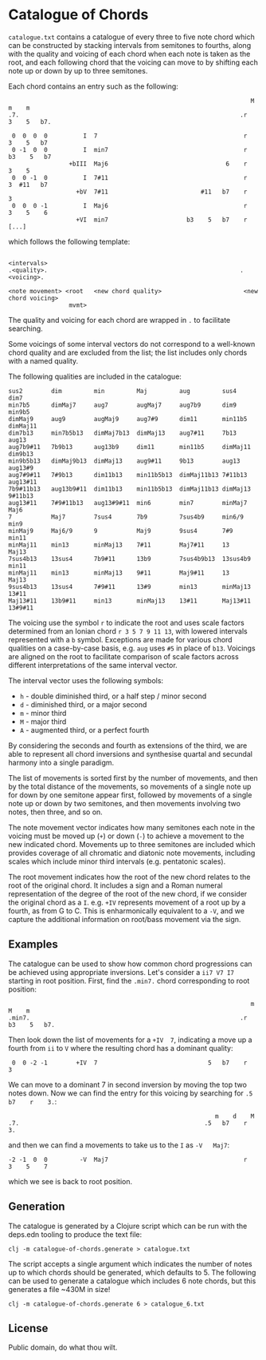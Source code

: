 # Catalogue of Chords

`catalogue.txt` contains a catalogue of every three to five note chord which can be constructed by stacking intervals from semitones to fourths, along with the quality and voicing of each chord when each note is taken as the root, and each following chord that the voicing can move to by shifting each note up or down by up to three semitones.

Each chord contains an entry such as the following:

```
                                                                    M    m    m
.7.                                                              .r    3    5   b7.

 0  0  0  0          I  7                                         r    3    5   b7
 0 -1  0  0          I  min7                                      r   b3    5   b7
                 +bIII  Maj6                                 6    r    3    5
 0  0 -1  0          I  7#11                                      r    3  #11   b7
                   +bV  7#11                          #11   b7    r    3
 0  0  0 -1          I  Maj6                                      r    3    5    6
                   +VI  min7                      b3    5   b7    r
[...]
```

which follows the following template:

```
                                                                 <intervals>
.<quality>.                                                      .<voicing>.

<note movement> <root   <new chord quality>                       <new chord voicing>
                 mvmt>
```

The quality and voicing for each chord are wrapped in `.` to facilitate searching.

Some voicings of some interval vectors do not correspond to a well-known chord quality and are excluded from the list; the list includes only chords with a named quality.

The following qualities are included in the catalogue:

```
sus2        dim         min         Maj         aug         sus4        dim7
min7b5      dimMaj7     aug7        augMaj7     aug7b9      dim9        min9b5
dimMaj9     aug9        augMaj9     aug7#9      dim11       min11b5     dimMaj11
dim7b13     min7b5b13   dimMaj7b13  dimMaj13    aug7#11     7b13        aug13
aug7b9#11   7b9b13      aug13b9     dim11       min11b5     dimMaj11    dim9b13
min9b5b13   dimMaj9b13  dimMaj13    aug9#11     9b13        aug13       aug13#9
aug7#9#11   7#9b13      dim11b13    min11b5b13  dimMaj11b13 7#11b13     aug13#11
7b9#11b13   aug13b9#11  dim11b13    min11b5b13  dimMaj11b13 dimMaj13    9#11b13
aug13#11    7#9#11b13   aug13#9#11  min6        min7        minMaj7     Maj6
7           Maj7        7sus4       7b9         7sus4b9     min6/9      min9
minMaj9     Maj6/9      9           Maj9        9sus4       7#9         min11
minMaj11    min13       minMaj13    7#11        Maj7#11     13          Maj13
7sus4b13    13sus4      7b9#11      13b9        7sus4b9b13  13sus4b9    min11
minMaj11    min13       minMaj13    9#11        Maj9#11     13          Maj13
9sus4b13    13sus4      7#9#11      13#9        min13       minMaj13    13#11
Maj13#11    13b9#11     min13       minMaj13    13#11       Maj13#11    13#9#11
```

The voicing use the symbol `r` to indicate the root and uses scale factors determined from an Ionian chord `r 3 5 7 9 11 13`, with lowered intervals represented with a `b` symbol. Exceptions are made for various chord qualities on a case-by-case basis, e.g. `aug` uses `#5` in place of `b13`. Voicings are aligned on the root to facilitate comparison of scale factors across different interpretations of the same interval vector.

The interval vector uses the following symbols:

* `h` - double diminished third, or a half step / minor second
* `d` - diminished third, or a major second
* `m` - minor third
* `M` - major third
* `A` - augmented third, or a perfect fourth

By considering the seconds and fourth as extensions of the third, we are able to represent all chord inversions and synthesise quartal and secundal harmony into a single paradigm.

The list of movements is sorted first by the number of movements, and then by the total distance of the movements, so movements of a single note up for down by one semitone appear first, followed by movements of a single note up or down by two semitones, and then movements involving two notes, then three, and so on.

The note movement vector indicates how many semitones each note in the voicing must be moved up (`+`) or down (`-`) to achieve a movement to the new indicated chord. Movements up to three semitones are included which provides coverage of all chromatic and diatonic note movements, including scales which include minor third intervals (e.g. pentatonic scales).

The root movement indicates how the root of the new chord relates to the root of the original chord. It includes a sign and a Roman numeral representation of the degree of the root of the new chord, if we consider the original chord as a `I`. e.g. `+IV` represents movement of a root up by a fourth, as from G to C. This is enharmonically equivalent to a `-V`, and we capture the additional information on root/bass movement via the sign.

## Examples

The catalogue can be used to show how common chord progressions can be achieved using appropriate inversions. Let's consider a `ii7 V7 I7` starting in root position. First, find the `.min7.` chord corresponding to root position:

```
                                                                    m    M    m
.min7.                                                           .r   b3    5   b7.
```

Then look down the list of movements for a `+IV  7`, indicating a move up a fourth from `ii` to `V` where the resulting chord has a dominant quality:

```
 0  0 -2 -1        +IV  7                               5   b7    r    3
```

We can move to a dominant 7 in second inversion by moving the top two notes down. Now we can find the entry for this voicing by searching for `.5   b7    r    3.`:

```
                                                          m    d    M
.7.                                                    .5   b7    r    3.
```

and then we can find a movements to take us to the `I` as `-V   Maj7`:

```
-2 -1  0  0         -V  Maj7                                      r    3    5    7
```

which we see is back to root position.

## Generation

The catalogue is generated by a Clojure script which can be run with the deps.edn tooling to produce the text file:

```
clj -m catalogue-of-chords.generate > catalogue.txt
```

The script accepts a single argument which indicates the number of notes up to which chords should be generated, which defaults to 5. The following can be used to generate a catalogue which includes 6 note chords, but this generates a file ~430M in size!

```
clj -m catalogue-of-chords.generate 6 > catalogue_6.txt
```

## License

Public domain, do what thou wilt.
